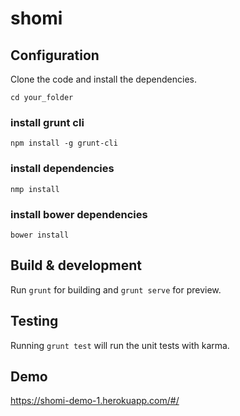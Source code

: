 # shomi

## Configuration

Clone the code and install the dependencies.

`cd your_folder`
### install grunt cli
`npm install -g grunt-cli`
### install dependencies
`nmp install`
### install bower dependencies
`bower install`

## Build & development

Run `grunt` for building and `grunt serve` for preview.

## Testing

Running `grunt test` will run the unit tests with karma.

## Demo
https://shomi-demo-1.herokuapp.com/#/
